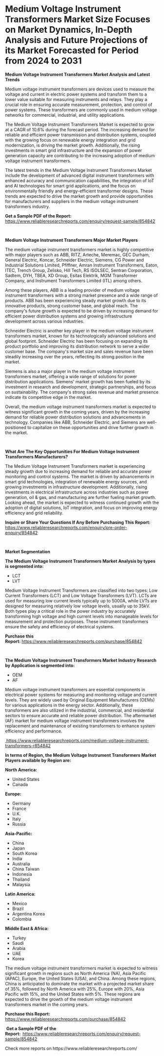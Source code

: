 <p><h1>Medium Voltage Instrument Transformers Market Size Focuses on Market Dynamics, In-Depth Analysis and Future Projections of its Market Forecasted for Period from 2024 to 2031</h1></p><p><strong>Medium Voltage Instrument Transformers Market Analysis and Latest Trends</strong></p>
<p><p>Medium voltage instrument transformers are devices used to measure the voltage and current in electric power systems and transform them to a lower value suitable for measuring instruments and relays. They play a crucial role in ensuring accurate measurement, protection, and control of power systems. These transformers are commonly used in medium voltage networks for commercial, industrial, and utility applications.</p><p>The Medium Voltage Instrument Transformers Market is expected to grow at a CAGR of 10.6% during the forecast period. The increasing demand for reliable and efficient power transmission and distribution systems, coupled with the growing focus on renewable energy integration and grid modernization, is driving the market growth. Additionally, the rising investments in smart grid infrastructure and the expansion of power generation capacity are contributing to the increasing adoption of medium voltage instrument transformers.</p><p>The latest trends in the Medium Voltage Instrument Transformers Market include the development of advanced digital instrument transformers with enhanced accuracy and communication capabilities, the integration of IoT and AI technologies for smart grid applications, and the focus on environmentally friendly and energy-efficient transformer designs. These trends are expected to drive the market growth and provide opportunities for manufacturers and suppliers in the medium voltage instrument transformers industry.</p></p>
<p><strong>Get a Sample PDF of the Report:&nbsp;</strong> <a href="https://www.reliableresearchreports.com/enquiry/request-sample/854842">https://www.reliableresearchreports.com/enquiry/request-sample/854842</a></p>
<p>&nbsp;</p>
<p><strong>Medium Voltage Instrument Transformers Major Market Players</strong></p>
<p><p>The medium voltage instrument transformers market is highly competitive with major players such as ABB, RITZ, Arteche, Meremac, GEC Durham, General Electric, Koncar, Schneider Electric, Siemens, CG Power and Industrial Solutions Limited, Pfiffner, Amran Instrument Transformers, Eaton, ITEC, Trench Group, Zelisko, Hill Tech, RS ISOLSEC, Sentran Corporation, Sadtem, DYH, TBEA, XD Group, Esitas Elektrik, MGM Transformer Company, and Instrument Transformers Limited (ITL) among others.</p><p>Among these players, ABB is a leading provider of medium voltage instrument transformers with a strong market presence and a wide range of products. ABB has been experiencing steady market growth due to its innovative products, strong customer base, and global reach. The company's future growth is expected to be driven by increasing demand for efficient power distribution systems and growing infrastructure development across various industries.</p><p>Schneider Electric is another key player in the medium voltage instrument transformers market, known for its technologically advanced solutions and global footprint. Schneider Electric has been focusing on expanding its product portfolio and improving its distribution network to serve a wider customer base. The company's market size and sales revenue have been steadily increasing over the years, reflecting its strong position in the market.</p><p>Siemens is also a major player in the medium voltage instrument transformers market, offering a wide range of solutions for power distribution applications. Siemens' market growth has been fueled by its investment in research and development, strategic partnerships, and focus on sustainability. The company's strong sales revenue and market presence indicate its competitive edge in the market.</p><p>Overall, the medium voltage instrument transformers market is expected to witness significant growth in the coming years, driven by the increasing demand for reliable power distribution solutions and advancements in technology. Companies like ABB, Schneider Electric, and Siemens are well-positioned to capitalize on these opportunities and drive further growth in the market.</p></p>
<p>&nbsp;</p>
<p><strong>What Are The Key Opportunities For Medium Voltage Instrument Transformers Manufacturers?</strong></p>
<p><p>The Medium Voltage Instrument Transformers market is experiencing steady growth due to increasing demand for reliable and accurate power monitoring and control systems. The market is driven by advancements in smart grid technologies, integration of renewable energy sources, and growing investments in infrastructure development. Additionally, rising investments in electrical infrastructure across industries such as power generation, oil & gas, and manufacturing are further fueling market growth. Looking ahead, the market is expected to witness continued growth with the adoption of digital solutions, IoT integration, and focus on improving energy efficiency and grid reliability.</p></p>
<p><strong>Inquire or Share Your Questions If Any Before Purchasing This Report:</strong> <a href="https://www.reliableresearchreports.com/enquiry/pre-order-enquiry/854842">https://www.reliableresearchreports.com/enquiry/pre-order-enquiry/854842</a></p>
<p>&nbsp;</p>
<p><strong>Market Segmentation</strong></p>
<p><strong>The Medium Voltage Instrument Transformers Market Analysis by types is segmented into:</strong></p>
<p><ul><li>LCT</li><li>LVT</li></ul></p>
<p><p>Medium Voltage Instrument Transformers are classified into two types: Low Current Transformers (LCT) and Low Voltage Transformers (LVT). LCTs are used for measuring low current levels typically up to 5000A, while LVTs are designed for measuring relatively low voltage levels, usually up to 35kV. Both types play a critical role in the power industry by accurately transforming high voltage and high current levels into manageable levels for measurement and protection purposes. These instrument transformers ensure the safety and efficiency of electrical systems.</p></p>
<p><strong>Purchase this Report:&nbsp;</strong><a href="https://www.reliableresearchreports.com/purchase/854842">https://www.reliableresearchreports.com/purchase/854842</a></p>
<p>&nbsp;</p>
<p><strong>The Medium Voltage Instrument Transformers Market Industry Research by Application is segmented into:</strong></p>
<p><ul><li>OEM</li><li>AF</li></ul></p>
<p><p>Medium voltage instrument transformers are essential components in electrical power systems for measuring and monitoring voltage and current levels. They are widely used by Original Equipment Manufacturers (OEMs) for various applications in the energy sector. Additionally, these transformers are also utilized in the industrial, commercial, and residential sectors to ensure accurate and reliable power distribution. The aftermarket (AF) market for medium voltage instrument transformers involves the replacement and maintenance of existing transformers to enhance system efficiency and performance.</p></p>
<p><a href="https://www.reliableresearchreports.com/medium-voltage-instrument-transformers-r854842">&nbsp;https://www.reliableresearchreports.com/medium-voltage-instrument-transformers-r854842</a></p>
<p><strong>In terms of Region, the Medium Voltage Instrument Transformers Market Players available by Region are:</strong></p>
<p>
    <p> <strong> North America: </strong>
        <ul>
            <li>United States</li>
            <li>Canada</li>
        </ul>
        </p> 
    <p> <strong> Europe: </strong>
        <ul>
            <li>Germany</li>
            <li>France</li>
            <li>U.K.</li>
            <li>Italy</li>
            <li>Russia</li>
        </ul>
        </p> 
    <p> <strong> Asia-Pacific: </strong>
        <ul>
            <li>China</li>
            <li>Japan</li>
            <li>South Korea</li>
            <li>India</li>
            <li>Australia</li>
            <li>China Taiwan</li>
            <li>Indonesia</li>
            <li>Thailand</li>
            <li>Malaysia</li>
        </ul>
        </p> 
    <p> <strong> Latin America: </strong>
        <ul>
            <li>Mexico</li>
            <li>Brazil</li>
            <li>Argentina Korea</li>
            <li>Colombia</li>
        </ul>
        </p> 
    <p> <strong> Middle East & Africa: </strong>
        <ul>
            <li>Turkey</li>
            <li>Saudi</li>
            <li>Arabia</li>
            <li>UAE</li>
            <li>Korea</li>
        </ul>
    </p>
    </p>
<p><p>The medium voltage instrument transformers market is expected to witness significant growth in regions such as North America (NA), Asia Pacific (APAC), Europe, the United States (USA), and China. Among these regions, China is anticipated to dominate the market with a projected market share of 35%, followed by North America with 25%, Europe with 20%, Asia Pacific with 15%, and the United States with 5%. These regions are expected to drive the growth of the medium voltage instrument transformers market in the coming years.</p></p>
<p><strong>Purchase this Report: </strong><a href="https://www.reliableresearchreports.com/purchase/854842">https://www.reliableresearchreports.com/purchase/854842</a></p>
<p>&nbsp;<strong>Get a Sample PDF of the Report:&nbsp;&nbsp;</strong><a href="https://www.reliableresearchreports.com/enquiry/request-sample/854842">https://www.reliableresearchreports.com/enquiry/request-sample/854842</a></p>
<p><strong></strong></p>
<p>Check more reports on https://www.reliableresearchreports.com/</p>